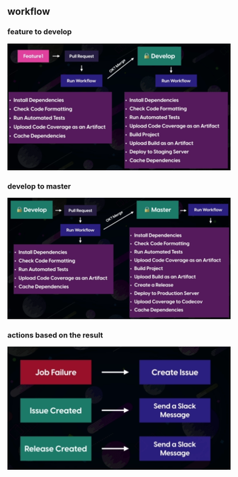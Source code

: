 ## workflow

### feature to develop

![workflow1](/images/workflow1.png)

### develop to master

![workflow2](/images/workflow2.png)

### actions based on the result

![workflow3](/images/workflow3.png)
